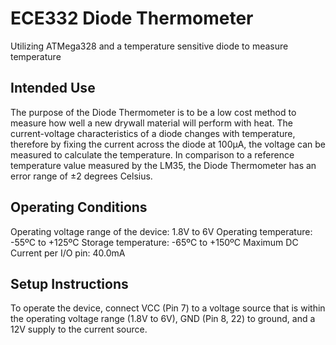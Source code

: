 # ECE332 Diode Thermometer
Utilizing ATMega328 and a temperature sensitive diode to measure temperature

## Intended Use
The purpose of the Diode Thermometer is to be a low cost method to measure how well a new
drywall material will perform with heat. The current-voltage characteristics of a diode changes
with temperature, therefore by fixing the current across the diode at 100μA, the voltage can be
measured to calculate the temperature. In comparison to a reference temperature value
measured by the LM35, the Diode Thermometer has an error range of ±2 degrees Celsius.

## Operating Conditions
Operating voltage range of the device: 1.8V to 6V
Operating temperature: -55ºC to +125ºC
Storage temperature: -65ºC to +150ºC
Maximum DC Current per I/O pin: 40.0mA

## Setup Instructions
To operate the device, connect VCC (Pin 7) to a voltage source that is within the operating voltage
range (1.8V to 6V), GND (Pin 8, 22) to ground, and a 12V supply to the current source.
